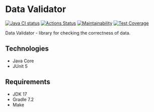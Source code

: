 # Data Validator

[![Java CI status](https://github.com/ArtemB91/java-project-lvl3/actions/workflows/java-ci.yml/badge.svg)](https://github.com/ArtemB91/java-project-lvl3/actions)
[![Actions Status](https://github.com/ArtemB91/java-project-lvl3/workflows/hexlet-check/badge.svg)](https://github.com/ArtemB91/java-project-lvl3/actions)
[![Maintainability](https://api.codeclimate.com/v1/badges/a022267ce05f74fae4a6/maintainability)](https://codeclimate.com/github/ArtemB91/java-project-lvl3/maintainability)
[![Test Coverage](https://api.codeclimate.com/v1/badges/a022267ce05f74fae4a6/test_coverage)](https://codeclimate.com/github/ArtemB91/java-project-lvl3/test_coverage)

Data Validator - library for checking the correctness of data.

## Technologies
* Java Core
* JUnit 5

## Requirements

* JDK 17
* Gradle 7.2
* Make